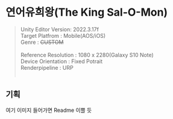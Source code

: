 # 연어유희왕(The King Sal-O-Mon) #

> Unity Editor Version: 2022.3.17f <br>
> Target Platfrom : Mobile(AOS/iOS) <br>
> Genre : ~~CUSTOM~~ <br><br>
> Reference Resolution : 1080 x 2280(Galaxy S10 Note) <br>
> Device Orientation : Fixed Potrait <br>
> Renderpipeline : URP <br><br> 
## 기획

여기 이미지 들어가면 Readme 이쁠 듯 <br>
